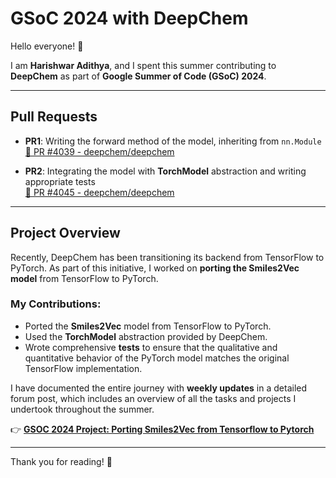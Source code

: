 # GSoC 2024 with DeepChem

Hello everyone! 👋

I am **Harishwar Adithya**, and I spent this summer contributing to **DeepChem** as part of **Google Summer of Code (GSoC) 2024**.

---

## Pull Requests

- **PR1**: Writing the forward method of the model, inheriting from `nn.Module`  
  [🔗 PR #4039 - deepchem/deepchem](https://github.com/deepchem/deepchem/pull/4039)

- **PR2**: Integrating the model with **TorchModel** abstraction and writing appropriate tests  
  [🔗 PR #4045 - deepchem/deepchem](https://github.com/deepchem/deepchem/pull/4045)

---

## Project Overview

Recently, DeepChem has been transitioning its backend from TensorFlow to PyTorch. As part of this initiative, I worked on **porting the Smiles2Vec model** from TensorFlow to PyTorch.

### My Contributions:

- Ported the **Smiles2Vec** model from TensorFlow to PyTorch.
- Used the **TorchModel** abstraction provided by DeepChem.
- Wrote comprehensive **tests** to ensure that the qualitative and quantitative behavior of the PyTorch model matches the original TensorFlow implementation.

I have documented the entire journey with **weekly updates** in a detailed forum post, which includes an overview of all the tasks and projects I undertook throughout the summer.

👉 [**GSOC 2024 Project: Porting Smiles2Vec from Tensorflow to Pytorch**](https://forum.deepchem.io/t/gsoc-2024-project-porting-smiles2vec-from-tensorflow-to-pytorch/622)

---

Thank you for reading! 🚀
